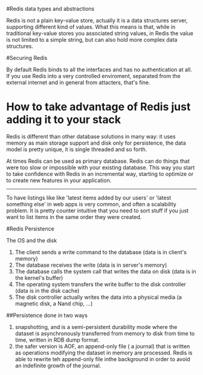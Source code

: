 #Redis data types and abstractions

Redis is not a plain key-value store, actually it is a data structures server, supporting different kind of values. What this means is that, while in traditional key-value stores you associated string values, in Redis the value is not limited to a simple string, but can also hold more complex data structures.

#Securing Redis

By default Redis binds to all the interfaces and has no authentication at all. If you use Redis into a very controlled enviroment, separated from the external internet and in general from attacters, that's fine. 

# How to take advantage of Redis just adding it to your stack

Redis is different than other database solutions in many way: it uses memory as main storage support and disk only for persistence, the data model is pretty unique, it is single threaded and so forth.

At times Redis can be used as primary database. Redis can do things that were too slow or impossible with your existing database. This way you start to take confidence with Redis in an incremental way, starting to optimize or to create new features in your application. 

---

To have listings like like 'latest items added by our users' or 'latest something else' in web apps is very common, and often a scalability problem. It is pretty counter intuitive that you need to sort stuff if you just want to list items in the same order they were created. 

#Redis Persistence

The OS and the disk

1. The client sends a write command to the database (data is in client's memory)
2. The database receives the write (data is in server's memory)
3. The database calls the system call that writes the data on disk (data is in the kernel's buffer)
4. The operating system transfers the write buffer to the disk controller (data is in the disk cache)
5. The disk controller actually writes the data into a physical media (a magnetic disk, a Nand chip, ...)

##Persistence done in two ways
  1. snapshotting, and is a semi-persistent durability mode where the dataset is asynchronously transferred from memory to disk from time to time, written in RDB dump format.
  2. the safer version is AOF, an append-only file ( a journal) that is written as operations modifying the dataset in memory are processed. Redis is able to rewrite teh append-only file inthe background in order to avoid an indefinite growth of the journal.












